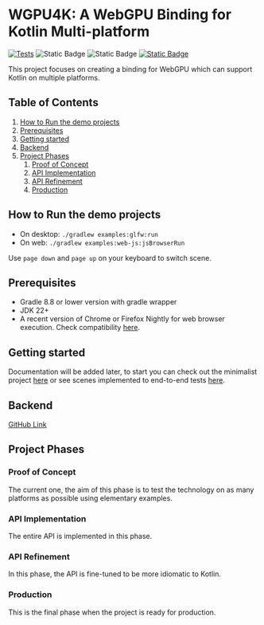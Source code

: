 # WGPU4K: A WebGPU Binding for Kotlin Multi-platform
[![Tests](https://github.com/wgpu4k/wgpu4k/actions/workflows/test.yml/badge.svg?branch=main)](https://github.com/wgpu4k/wgpu4k/actions/workflows/test.yml)
![Static Badge](https://img.shields.io/badge/Status-Alpha-red?style=plastic)
![Static Badge](https://img.shields.io/badge/Latest%20version-preview_1-red?style=plastic)
[![Static Badge](https://img.shields.io/badge/Licence-MIT-blue?style=plastic)](https%3A%2F%2Fen.wikipedia.org%2Fwiki%2FMIT_License)

This project focuses on creating a binding for WebGPU which can support Kotlin on multiple platforms.

## Table of Contents

1. [How to Run the demo projects](#how-to-run-the-project)
2. [Prerequisites](#prerequisites)
3. [Getting started](#getting-started) 
4. [Backend](#backend)
5. [Project Phases](#project-phases)
   1. [Proof of Concept](#proof-of-concept)
   2. [API Implementation](#api-implementation)
   3. [API Refinement](#api-refinement)
   4. [Production](#production)

## How to Run the demo projects

- On desktop: `./gradlew examples:glfw:run`
- On web: `./gradlew examples:web-js:jsBrowserRun`

Use `page down` and `page up` on your keyboard to switch scene.

## Prerequisites

- Gradle 8.8 or lower version with gradle wrapper
- JDK 22+
- A recent version of Chrome or Firefox Nightly for web browser execution. Check compatibility [here][chart].

## Getting started

Documentation will be added later, to start you can check out the minimalist project [here][hello-cube] or see scenes implemented to end-to-end tests [here][scenes].

## Backend

[GitHub Link][link]

## Project Phases

### Proof of Concept

The current one, the aim of this phase is to test the technology on as many platforms as possible using elementary examples.

### API Implementation

The entire API is implemented in this phase.

### API Refinement

In this phase, the API is fine-tuned to be more idiomatic to Kotlin.

### Production

This is the final phase when the project is ready for production.

<!-- Reference Links -->

[chart]: https://caniuse.com/webgpu
[link]: https://github.com/gfx-rs/wgpu
[hello-cube]: https://github.com/wgpu4k/hello-cube
[scenes]: https://github.com/wgpu4k/wgpu4k/tree/main/examples/common/src/commonMain/kotlin/io.ygdrasil.wgpu.examples/scenes/basic